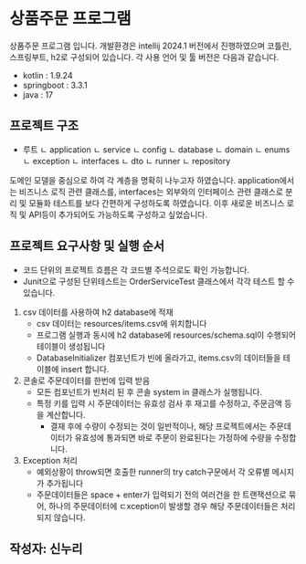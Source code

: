 # 상품주문 프로그램 

상품주문 프로그램 입니다.
개발환경은 intellij 2024.1 버전에서 진행하였으며 
코틀린, 스프링부트, h2로 구성되어 있습니다. 
각 사용 언어 및 툴 버전은 다음과 같습니다.
- kotlin : 1.9.24
- springboot : 3.3.1
- java : 17

## 프로젝트 구조 
- 루트 
    ㄴ application
        ㄴ service
    ㄴ config 
        ㄴ database 
    ㄴ domain
    ㄴ enums
    ㄴ exception
    ㄴ interfaces 
        ㄴ dto 
        ㄴ runner 
    ㄴ repository 

도메인 모델을 중심으로 하여 각 계층을 명확히 나누고자 하였습니다. 
application에서는 비즈니스 로직 관련 클래스를, interfaces는 외부와의 인터페이스 관련 클래스로 분리 및 모듈화
테스트를 보다 간편하게 구성하도록 하였습니다. 
이후 새로운 비즈니스 로직 및 API등이 추가되어도 가능하도록 구성하고 싶었습니다.

## 프로젝트 요구사항 및 실행 순서
- 코드 단위의 프로젝트 흐름은 각 코드별 주석으로도 확인 가능합니다. 
- Junit으로 구성된 단위테스트는 OrderServiceTest 클래스에서 각각 테스트 할 수 있습니다. 

1. csv 데이터를 사용하여 h2 database에 적재 
   - csv 데이터는 resources/items.csv에 위치합니다
   - 프로그램 실행과 동시에 h2 database에 resources/schema.sql이 수행되어 테이블이 생성됩니다 
   - DatabaseInitializer 컴포넌트가 빈에 올라가고, items.csv의 데이터들을 테이블에 insert 합니다.
2. 콘솔로 주문데이터를 한번에 입력 받음 
   - 모든 컴포넌트가 빈처리 된 후 콘솔 system in 클래스가 실행됩니다. 
   - 특정 키를 입력 시 주문데이터는 유효성 검사 후 재고를 수정하고, 주문금액 등을 계산합니다. 
     - 결재 후에 수량이 수정되는 것이 일반적이나, 해당 프로젝트에서는 주문데이터가 유효성에 통과되면 바로 주문이 완료된다는 가정하에 수량을 수정합니다.
3. Exception 처리 
    - 예외상황이 throw되면 호출한 runner의 try catch구문에서 각 오류별 메시지가 추가됩니다
    - 주문데이터들은 space + enter가 입력되기 전의 여러건을 한 트랜잭션으로 묶어, 하나의 주문데이터에 ㄷxception이 발생할 경우 해당 주문데이터들은 처리되지 않습니다. 

## 작성자: 신누리 
